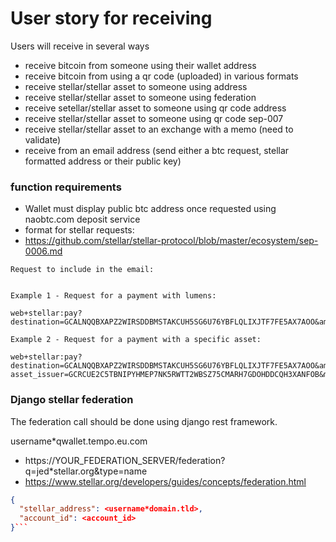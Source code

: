 

# User story for receiving


Users will receive in several ways
- receive bitcoin from someone using their wallet address 
- receive bitcoin from using a qr code (uploaded) in various formats 
- receive stellar/stellar asset to someone using address
- receive stellar/stellar asset to someone using federation
- receive setellar/stellar asset to someone using qr code address
- receive stellar/stellar asset to someone using qr code sep-007
- receive stellar/stellar asset to an exchange with a memo (need to validate)
- receive from an email address (send either a btc request, stellar formatted address or their public key)



### function requirements
- Wallet must display public btc address once requested using naobtc.com deposit service
- format for stellar requests: 
- https://github.com/stellar/stellar-protocol/blob/master/ecosystem/sep-0006.md

```
Request to include in the email:


Example 1 - Request for a payment with lumens:

web+stellar:pay?destination=GCALNQQBXAPZ2WIRSDDBMSTAKCUH5SG6U76YBFLQLIXJTF7FE5AX7AOO&amount=120.1234567&memo=skdjfasf&msg=pay%20me%20with%20lumens

Example 2 - Request for a payment with a specific asset:

web+stellar:pay?destination=GCALNQQBXAPZ2WIRSDDBMSTAKCUH5SG6U76YBFLQLIXJTF7FE5AX7AOO&amount=120.123&asset_code=USD&
asset_issuer=GCRCUE2C5TBNIPYHMEP7NK5RWTT2WBSZ75CMARH7GDOHDDCQH3XANFOB&memo=hasysda987fs
```



### Django stellar federation

The federation call should be done using django rest framework.



username*qwallet.tempo.eu.com

- https://YOUR_FEDERATION_SERVER/federation?q=jed*stellar.org&type=name
- https://www.stellar.org/developers/guides/concepts/federation.html

```json
{
  "stellar_address": <username*domain.tld>,
  "account_id": <account_id>
}```


